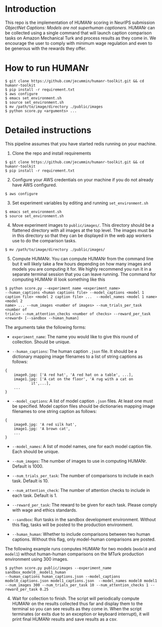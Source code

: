 # Introduction

This repo is the implementation of  HUMANr scoring in NeurIPS submission _ObjectNet Captions: Models are
not superhuman captioners_. HUMANr can be collected using a single
command that will launch caption comparison tasks on Amazon Mechanical
Turk and process results as they come in. We encourage the user to
comply with minimum wage regulation and even to be generous with the
rewards they offer.

# How to run HUMANr

```(bash)
$ git clone https://github.com/jecummin/humanr-toolkit.git && cd humanr-toolkit
$ pip install -r requirement.txt
$ aws configure
$ emacs set_environment.sh
$ source set_environment.sh
$ mv /path/to/image/directory ./public/images
$ python score.py <arguments> ...
```


# Detailed instructions

This pipeline assumes that you have started redis running on your
machine.

1. Clone the repo and install requirements

```(bash)
$ git clone https://github.com/jecummin/humanr-toolkit.git && cd humanr-toolkit
$ pip install -r requirement.txt
```

2. Configure your AWS credentials on your machine if you do not already have AWS configured.

```(bash)
$ aws configure
```

3. Set experiment variables by editing and running `set_environment.sh`

```(bash)
$ emacs set_environment.sh
$ source set_environment.sh
```

4. Move experiment images to `public/images/`. This directory should
be a flattened directory with all images at the top level. The images
must be in this directory so that they can be displayed in the web app
workers use to do the comparison tasks.

```(bash)
$ mv /path/to/image/directory ./public/images/
```

5. Compute HUMANr. You can compute HUMANr from the command line but it
will likely take a few hours depending on how many images and models
you are computing it for. We highly recommend you run it in a separate
terminal session that you can leave running. The command for computing
HUMANr ill look something like this

```(bash)
$ python score.py --experiment_name <experiment_name>
--human_captions <human captions file> --model_captions <model 1
caption file> <model 2 caption file> ...  --model_names <model 1 name> <model 2
name> ... --num_images <number of images> --num_trials_per_task <number of
trials> --num_attention_checks <number of checks> --reward_per_task
<reward> [--sandbox --human_human]
```

The arguments take the following forms:

* `experiment_name`: The name you would like to give this round of
  collection. Should be unique.
  
* `--human_captions`: The human caption `.json` file. It should be a
  dictionary mapping image filenames to a list of string captions as
  follows:

```(python)
{
	image0.jpg: ['A red hat', 'A red hat on a table', ...],
	image1.jpg: ['A cat on the floor', 'A rug with a cat on
		    it',...],
	...
}
```

* `--model_captions`: A list of model caption `.json` files. At least one
  must be specified. Model caption files should be dictionaries
  mapping image filenames to one string caption as follows:

```(python)
{
	image0.jpg: 'A red silk hat',
	image1.jpg: 'A brown cat',
	...
}
```

* `--model_names`: A list of model names, one for each model caption
  file. Each should be unique.

* `--num_images`: The number of images to use in computing
  HUMANr. Default is 1000.

* `--num_trials_per_task`: The number of comparisons to include in
  each task. Default is 10.

* `--num_attention_check`: The number of attention checks to include
  in each task. Default is 1.

* `--reward_per_task`: The reward to be given for each task. Please
  comply with wage and ethics standards.

* `--sandbox`: Run tasks in the sandbox development
  environment. Without this flag, tasks will be posted to the
  production environment.

* `--human_human`: Whether to include comparisons between two human
  captions. Without this flag, only model-human comparisons are posted.

The following example runs computes HUMANr for two models (`model0`
and `model1`) without human-human comparisons on the MTurk production
environment using 300 images.

```(bash)
$ python score.py public/images --experiment_name sandbox_model0__model1_human
--human_captions human_captions.json --model_captions model0_captions.json model1_captions.json  --model_names model0 model1 --num_images 300 --num_trials_per_task 10 --num_attention_checks 1 --reward_per_task 0.25

```

4. Wait for collection to finish. The script will periodically compute
HUMANr on the results collected thus far and display them to the
terminal so you can see results as they come in. When the script
terminates (or exits due to an exception or keyboard interrupt), it
will print final HUMANr results and save results as a csv.
